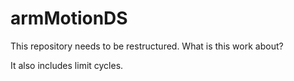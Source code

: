 # armMotionDS

This repository needs to be restructured. What is this work about?

It also includes limit cycles.
